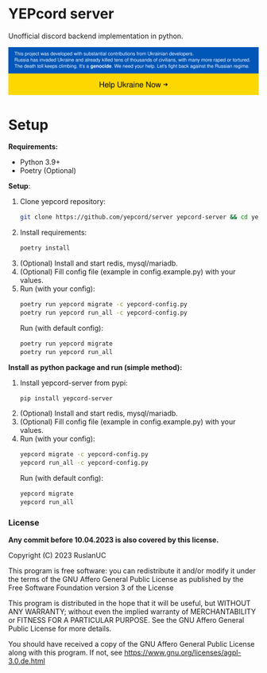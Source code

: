# YEPcord server
Unofficial discord backend implementation in python.

[![Stand With Ukraine](.github/banner-direct.svg)](https://stand-with-ukraine.pp.ua)

# Setup
**Requirements:**
 - Python 3.9+
 - Poetry (Optional)
 
**Setup**:
1. Clone yepcord repository:
    ```bash
    git clone https://github.com/yepcord/server yepcord-server && cd yepcord-server
    ```
2. Install requirements:
    ```bash
    poetry install
    ```
3. (Optional) Install and start redis, mysql/mariadb.
4. (Optional) Fill config file (example in config.example.py) with your values.
5. Run (with your config): 
    ```bash
    poetry run yepcord migrate -c yepcord-config.py
    poetry run yepcord run_all -c yepcord-config.py
    ```
   Run (with default config): 
    ```bash
    poetry run yepcord migrate
    poetry run yepcord run_all
    ```
   
**Install as python package and run (simple method):**
1. Install yepcord-server from pypi:
    ```bash
    pip install yepcord-server
    ```
2. (Optional) Install and start redis, mysql/mariadb.
3. (Optional) Fill config file (example in config.example.py) with your values.
4. Run (with your config): 
    ```bash
    yepcord migrate -c yepcord-config.py
    yepcord run_all -c yepcord-config.py
    ```
   Run (with default config): 
    ```bash
    yepcord migrate
    yepcord run_all
    ```


### License

**Any commit before 10.04.2023 is also covered by this license.**

Copyright (C) 2023 RuslanUC

This program is free software: you can redistribute it and/or modify
it under the terms of the GNU Affero General Public License as
published by the Free Software Foundation version 3 of the
License

This program is distributed in the hope that it will be useful,
but WITHOUT ANY WARRANTY; without even the implied warranty of
MERCHANTABILITY or FITNESS FOR A PARTICULAR PURPOSE. See the
GNU Affero General Public License for more details.

You should have received a copy of the GNU Affero General Public License
along with this program. If not, see https://www.gnu.org/licenses/agpl-3.0.de.html